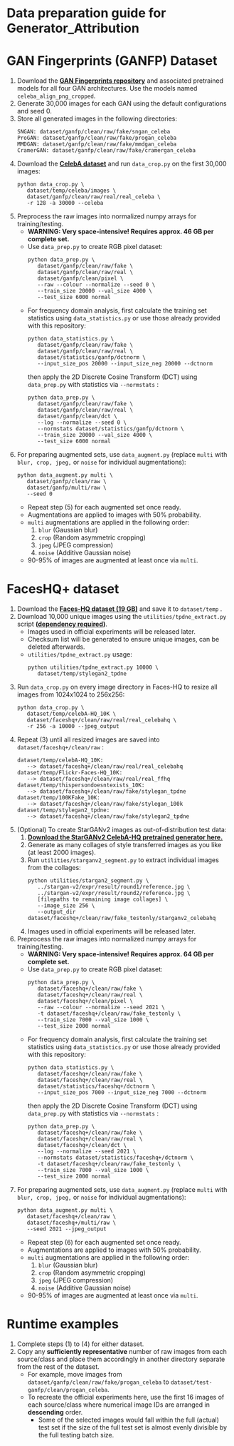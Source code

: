 # Data preparation guide for Generator_Attribution


# GAN Fingerprints (GANFP) Dataset

1. Download the **[GAN Fingerprints repository](https://github.com/ningyu1991/GANFingerprints)** and associated pretrained models for all four GAN architectures. Use the models named `celeba_align_png_cropped`.
2. Generate 30,000 images for each GAN using the default configurations and seed 0.
3. Store all generated images in the following directories:
   ```
   SNGAN: dataset/ganfp/clean/raw/fake/sngan_celeba
   ProGAN: dataset/ganfp/clean/raw/fake/progan_celeba
   MMDGAN: dataset/ganfp/clean/raw/fake/mmdgan_celeba
   CramerGAN: dataset/ganfp/clean/raw/fake/cramergan_celeba
   ```
4. Download the **[CelebA dataset](https://mmlab.ie.cuhk.edu.hk/projects/CelebA.html)** and run `data_crop.py` on the first 30,000 images:
   ```
   python data_crop.py \
      dataset/temp/celeba/images \
      dataset/ganfp/clean/raw/real/real_celeba \
      -r 128 -a 30000 --celeba
   ```
5. Preprocess the raw images into normalized numpy arrays for training/testing.
   - **WARNING: Very space-intensive! Requires approx. 46 GB per complete set.**
   - Use `data_prep.py` to create RGB pixel dataset:
      ```
      python data_prep.py \
         dataset/ganfp/clean/raw/fake \
         dataset/ganfp/clean/raw/real \
         dataset/ganfp/clean/pixel \
         --raw --colour --normalize --seed 0 \
         --train_size 20000 --val_size 4000 \
         --test_size 6000 normal
      ```
   - For frequency domain analysis, first calculate the training set statistics using `data_statistics.py` or use those already provided with this repository:
      ```
      python data_statistics.py \
         dataset/ganfp/clean/raw/fake \
         dataset/ganfp/clean/raw/real \
         dataset/statistics/ganfp/dctnorm \
         --input_size_pos 20000 --input_size_neg 20000 --dctnorm
      ```
      then apply the 2D Discrete Cosine Transform (DCT) using `data_prep.py` with statistics via `--normstats` :
      ```
      python data_prep.py \
         dataset/ganfp/clean/raw/fake \
         dataset/ganfp/clean/raw/real \
         dataset/ganfp/clean/dct \
         --log --normalize --seed 0 \
         --normstats dataset/statistics/ganfp/dctnorm \
         --train_size 20000 --val_size 4000 \
         --test_size 6000 normal
      ```
6. For preparing augmented sets, use `data_augment.py` (replace `multi` with `blur, crop, jpeg,` or `noise` for individual augmentations):
   ```
   python data_augment.py multi \
      dataset/ganfp/clean/raw \
      dataset/ganfp/multi/raw \
      --seed 0
   ```
   - Repeat step (5) for each augmented set once ready.
   - Augmentations are applied to images with 50% probability.
   - `multi` augmentations are applied in the following order:
     1. `blur` (Gaussian blur)
     2. `crop` (Random asymmetric cropping)
     3. `jpeg` (JPEG compression)
     4. `noise` (Additive Gaussian noise)
   - 90-95% of images are augmented at least once via `multi`. 


# FacesHQ+ dataset

1. Download the **[Faces-HQ dataset (19 GB)](https://github.com/cc-hpc-itwm/DeepFakeDetection)** and save it to `dataset/temp` .
2. Download 10,000 unique images using the `utilities/tpdne_extract.py` script **([dependency required](https://github.com/DTrimarchi10/confusion_matrix))**.
   - Images used in official experiments will be released later.
   - Checksum list will be generated to ensure unique images, can be deleted afterwards.
   - `utilities/tpdne_extract.py` usage: 
      ```
      python utilities/tpdne_extract.py 10000 \
         dataset/temp/stylegan2_tpdne
      ```
3. Run `data_crop.py` on every image directory in Faces-HQ to resize all images from 1024x1024 to 256x256:
   ```
   python data_crop.py \
      dataset/temp/celebA-HQ_10K \
      dataset/faceshq+/clean/raw/real/real_celebahq \
      -r 256 -a 10000 --jpeg_output
   ```
4. Repeat (3) until all resized images are saved into `dataset/faceshq+/clean/raw` :
   ```
   dataset/temp/celebA-HQ_10K: 
      --> dataset/faceshq+/clean/raw/real/real_celebahq
   dataset/temp/Flickr-Faces-HQ_10K:
      --> dataset/faceshq+/clean/raw/real/real_ffhq
   dataset/temp/thispersondoesntexists_10K:
      --> dataset/faceshq+/clean/raw/fake/stylegan_tpdne
   dataset/temp/100KFake_10K:
      --> dataset/faceshq+/clean/raw/fake/stylegan_100k
   dataset/temp/stylegan2_tpdne:
      --> dataset/faceshq+/clean/raw/fake/stylegan2_tpdne
   ```
5. (Optional) To create StarGANv2 images as out-of-distribution test data:
   1. **[Download the StarGANv2 CelebA-HQ pretrained generator here.](https://github.com/clovaai/stargan-v2)**
   2. Generate as many collages of style transferred images as you like (at least 2000 images).
   3. Run `utilities/starganv2_segment.py` to extract individual images from the collages: 
      ```
      python utilities/stargan2_segment.py \
         ../stargan-v2/expr/result/round1/reference.jpg \
         ../stargan-v2/expr/result/round2/reference.jpg \
         [filepaths to remaining image collages] \
         --image_size 256 \
         --output_dir dataset/faceshq+/clean/raw/fake_testonly/starganv2_celebahq
      ```
   4. Images used in official experiments will be released later.
6. Preprocess the raw images into normalized numpy arrays for training/testing.
   - **WARNING: Very space-intensive! Requires approx. 64 GB per complete set.**
   - Use `data_prep.py` to create RGB pixel dataset:
      ```
      python data_prep.py \
         dataset/faceshq+/clean/raw/fake \
         dataset/faceshq+/clean/raw/real \
         dataset/faceshq+/clean/pixel \
         --raw --colour --normalize --seed 2021 \
         -t dataset/faceshq+/clean/raw/fake_testonly \
         --train_size 7000 --val_size 1000 \
         --test_size 2000 normal
      ```
   - For frequency domain analysis, first calculate the training set statistics using `data_statistics.py` or use those already provided with this repository:
      ```
      python data_statistics.py \
         dataset/faceshq+/clean/raw/fake \
         dataset/faceshq+/clean/raw/real \
         dataset/statistics/faceshq+/dctnorm \
         --input_size_pos 7000 --input_size_neg 7000 --dctnorm
      ```
      then apply the 2D Discrete Cosine Transform (DCT) using `data_prep.py` with statistics via `--normstats` :
      ```
      python data_prep.py \
         dataset/faceshq+/clean/raw/fake \
         dataset/faceshq+/clean/raw/real \
         dataset/faceshq+/clean/dct \
         --log --normalize --seed 2021 \
         --normstats dataset/statistics/faceshq+/dctnorm \
         -t dataset/faceshq+/clean/raw/fake_testonly \
         --train_size 7000 --val_size 1000 \
         --test_size 2000 normal
      ```
7. For preparing augmented sets, use `data_augment.py` (replace `multi` with `blur, crop, jpeg,` or `noise` for individual augmentations):
   ```
   python data_augment.py multi \
      dataset/faceshq+/clean/raw \
      dataset/faceshq+/multi/raw \
      --seed 2021 --jpeg_output
   ```
   - Repeat step (6) for each augmented set once ready.
   - Augmentations are applied to images with 50% probability.
   - `multi` augmentations are applied in the following order:
     1. `blur` (Gaussian blur)
     2. `crop` (Random asymmetric cropping)
     3. `jpeg` (JPEG compression)
     4. `noise` (Additive Gaussian noise)
   - 90-95% of images are augmented at least once via `multi`. 


# Runtime examples

1. Complete steps (1) to (4) for either dataset.
2. Copy any **sufficiently representative** number of raw images from each source/class and place them accordingly in another directory separate from the rest of the dataset.
   - For example, move images from `dataset/ganfp/clean/raw/fake/progan_celeba` to `dataset/test-ganfp/clean/progan_celeba`.
   - To recreate the official experiments here, use the first 16 images of each source/class where numerical image IDs are arranged in **descending** order.
     - Some of the selected images would fall within the full (actual) test set if the size of the full test set is almost evenly divisible by the full testing batch size.